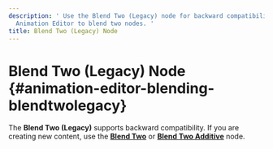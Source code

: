 ```yaml
---
description: ' Use the Blend Two (Legacy) node for backward compatibility in Amazon Lumberyard
  Animation Editor to blend two nodes. '
title: Blend Two (Legacy) Node
---
```

# Blend Two \(Legacy\) Node {#animation-editor-blending-blendtwolegacy}

The **Blend Two \(Legacy\)** supports backward compatibility\. If you are creating new content, use the **[Blend Two](/docs/userguide/animation/editor/blending-blendtwo.md)** or **[Blend Two Additive](/docs/userguide/animation/editor/blending-blendtwoadditive.md)** node\.
